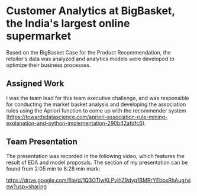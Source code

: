 # Customer Analytics at BigBasket, the India's largest online supermarket

Based on the BigBasket Case for the Product Recommendation, the retailer's data was analyzed and analytics models were developed to optimize their business processes.

## Assigned Work
I was the team lead for this team executive challenge, and was responsible for conducting the market basket analysis and developing the association rules using the Apriori function to come up with the recommender system (https://towardsdatascience.com/apriori-association-rule-mining-explanation-and-python-implementation-290b42afdfc6).

## Team Presentation
The presentation was recorded in the following video, which features the result of EDA and model proposals. The section of my presentation can be found from 2:05 min to 8:28 min mark:

https://drive.google.com/file/d/1Q3OTlwKLPvlhZ9dyq1BMRrYEbbsRhAug/view?usp=sharing

